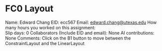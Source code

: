 # FC0 Layout

Name:  Edward Chang
EID:  ecc567
Email:  edward.chang@utexas.edu
How many hours you worked on this assignment:  
Slip days:  0
Collaborators (Include EID and email):  None
AI contributions:  None
Comments:  Click on the B1 button to move between the ConstraintLayout and the LinearLayout
